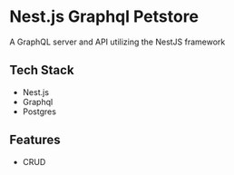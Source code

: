 # Nest.js Graphql Petstore
A GraphQL server and API utilizing the NestJS framework

## Tech Stack
- Nest.js
- Graphql
- Postgres

## Features
- CRUD


